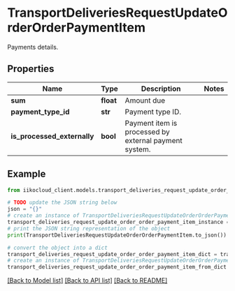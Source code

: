 # TransportDeliveriesRequestUpdateOrderOrderPaymentItem

Payments details.

## Properties

Name | Type | Description | Notes
------------ | ------------- | ------------- | -------------
**sum** | **float** | Amount due | 
**payment_type_id** | **str** | Payment type ID. | 
**is_processed_externally** | **bool** | Payment item is processed by external payment system. | 

## Example

```python
from iikocloud_client.models.transport_deliveries_request_update_order_order_payment_item import TransportDeliveriesRequestUpdateOrderOrderPaymentItem

# TODO update the JSON string below
json = "{}"
# create an instance of TransportDeliveriesRequestUpdateOrderOrderPaymentItem from a JSON string
transport_deliveries_request_update_order_order_payment_item_instance = TransportDeliveriesRequestUpdateOrderOrderPaymentItem.from_json(json)
# print the JSON string representation of the object
print(TransportDeliveriesRequestUpdateOrderOrderPaymentItem.to_json())

# convert the object into a dict
transport_deliveries_request_update_order_order_payment_item_dict = transport_deliveries_request_update_order_order_payment_item_instance.to_dict()
# create an instance of TransportDeliveriesRequestUpdateOrderOrderPaymentItem from a dict
transport_deliveries_request_update_order_order_payment_item_from_dict = TransportDeliveriesRequestUpdateOrderOrderPaymentItem.from_dict(transport_deliveries_request_update_order_order_payment_item_dict)
```
[[Back to Model list]](../README.md#documentation-for-models) [[Back to API list]](../README.md#documentation-for-api-endpoints) [[Back to README]](../README.md)


